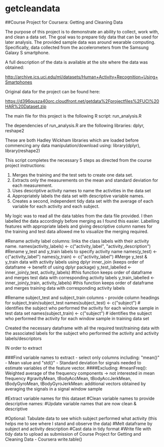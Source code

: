 getcleandata
============

##Course Project for Coursera: Getting and Cleaning Data

The purpose of this project is to demonstrate an ability to collect, work with, and clean a data set. The goal was to prepare tidy data that can be used for later analysis. The provided sample data was around wearable computing. Specifically, data collected from the accelerometers from the Samsung Galaxy S smartphone. 

A full description of the data is available at the site where the data was obtained: 

http://archive.ics.uci.edu/ml/datasets/Human+Activity+Recognition+Using+Smartphones 

Original data for the project can be found here: 

https://d396qusza40orc.cloudfront.net/getdata%2Fprojectfiles%2FUCI%20HAR%20Dataset.zip 

The main file for this project is the following R script: run_analysis.R

The dependencies of run_analysis.R are the following libraries: dplyr, reshape2

These are both Hadley Wickham libraries which are loaded before commencing any data manipulation/download using: library(dplyr), library(reshape2)

This script completes the necessary 5 steps as directed from the course project instructions:

1) Merges the training and the test sets to create one data set.
2) Extracts only the measurements on the mean and standard deviation for each measurement. 
3) Uses descriptive activity names to name the activities in the data set
4) Appropriately labels the data set with descriptive variable names. 
5) Creates a second, independent tidy data set with the average of each variable for each activity and each subject. 


My logic was to read all the data tables from the data file provided. I then labelled the data accordingly before merging as I found this easier. Labelling features with appropriate labels and giving descriptive column names for the training and test data allowed me to visualize the merging required. 

#Rename activity label columns: links the class labels with their activity name.
names(activity_labels) <- c("activity_label", "activity_description")
#Rename y_test and y_train labels to specify activity name
names(y_test) <- c("activity_label")
names(y_train) <- c("activity_label")
#Merge y_test & y_train data with activity labels using dplyr inner_join (keeps order of dataframe -> benefit of using dplyr package)
y_test_labelled <- inner_join(y_test, activity_labels) #this function keeps order of dataframe and merges test data with corresponding activity labels
y_train_labelled <- inner_join(y_train, activity_labels) #this function keeps order of dataframe and merges training data with corresponding activity labels

#Rename subject_test and subject_train columns - provide column headings for subject_train/subject_test
names(subject_test) <- c("subject") # identifies the subject who performed the activity for each window sample in test data set
names(subject_train) <- c("subject") # identifies the subject who performed the activity for each window sample in training data set

Created the necessary dataframe with all the required test/training data with the associated labels for the subject who performed the activity and activity labels/descriptors

IN order to extract 

###Find variable names to extract - select only columns including: "mean()" - Mean value and "std()" - Standard deviation for signals needed to estimate variables of the feature vector. 
####Excluding:
#meanFreq(): Weighted average of the frequency components -> not interested in mean frequency
#gravityMean, tBodyAccMean, tBodyAccJerkMean, tBodyGyroMean, tBodyGyroJerkMean: additional vectors obtained by averaging the signals in a signal window sample

#Extract variable names for this dataset
#Clean variable names to provide descriptive names:
#Update variable names that are now clean & descriptive

#Optional: Tabulate data to see which subject performed what activity (this helps me to see where I stand and observe the data)
#Melt dataframe by subject and activity description
#Cast data in tidy format 
#Write file with tidy data to upload as submission of Course Project for Getting and Cleaning Data - Coursera
write.table() 